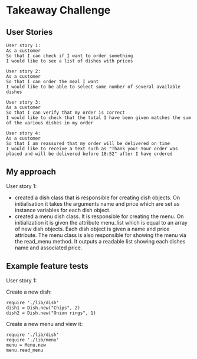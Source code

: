 Takeaway Challenge
==================

User Stories
-----

```
User story 1:
As a customer
So that I can check if I want to order something
I would like to see a list of dishes with prices

User story 2:
As a customer
So that I can order the meal I want
I would like to be able to select some number of several available dishes

User story 3:
As a customer
So that I can verify that my order is correct
I would like to check that the total I have been given matches the sum of the various dishes in my order

User story 4:
As a customer
So that I am reassured that my order will be delivered on time
I would like to receive a text such as "Thank you! Your order was placed and will be delivered before 18:52" after I have ordered
```

My approach
-----

User story 1:

- created a dish class that is responsible for creating dish objects. On initialisation it takes the arguments name and price which are set as instance variables for each dish object.
- created a menu dish class. It is responsible for creating the menu. On initialization it is given the attribute menu_list which is equal to an array of new dish objects. Each dish object is given a name and price attribute. The menu class is also responsible for showing the menu via the read_menu method. It outputs a readable list showing each dishes name and associated price.


Example feature tests
-----

User story 1:

Create a new dish:

```
require './lib/dish'
dish1 = Dish.new("Chips", 2)
dish2 = Dish.new("Onion rings", 1)
```

Create a new menu and view it:
```
require './lib/dish'
require './lib/menu'
menu = Menu.new
menu.read_menu
```

